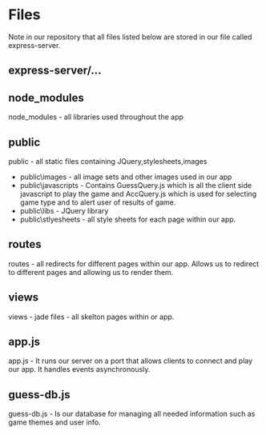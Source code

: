 Files
======

Note in our repository that all files listed below are stored in our file called express-server.

express-server/...
-------------------

node_modules
------------
node_modules - all libraries used throughout the app

public
------
public - all static files containing JQuery,stylesheets,images
- public\images - all image sets and other images used in our app
- public\javascripts - Contains GuessQuery.js which is all the client side javascript to play the game and AccQuery.js which is used for selecting game type and to alert user of results of game.
- public\libs - JQuery library
- public\stlyesheets - all style sheets for each page within our app.

routes
-------
routes - all redirects for different pages within our app. Allows us to redirect to different pages and allowing us to render them.

views
-----
views - jade files - all skelton pages within or app.

app.js
-------
app.js - It runs our server on a port that allows clients to connect and play our app. It handles events asynchronously.

guess-db.js
-----------
guess-db.js - Is our database for managing all needed information such as game themes and user info.


